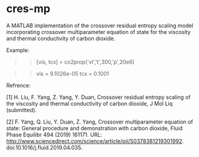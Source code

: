 # cres-mp
A MATLAB implementation of the crossover residual entropy scaling model incorporating crossover multiparameter equation of state for the viscosity and thermal conductivity of carbon dioxide.

Example:
>> [vis, tcx] = co2prop('vl','t',300,'p',20e6)

>> vis =
>>   9.1026e-05
>> tcx =
>>   0.1001

Refrence:

[1] H. Liu, F. Yang, Z. Yang, Y. Duan, Crossover residual entropy scaling of the viscosity and thermal conductivity of 
carbon dioxide, J Mol Liq (submitted).

[2] F. Yang, Q. Liu, Y. Duan, Z. Yang, Crossover multiparameter equation of state: General procedure and demonstration with carbon dioxide, Fluid Phase Equilibr 494 (2019) 161171. URL: http://www.sciencedirect.com/science/article/pii/S0378381219301992. doi:10.1016/j.fluid.2019.04.035.
